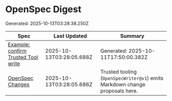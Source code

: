 # OpenSpec Digest

Generated: 2025-10-13T03:28:38.250Z

| Spec | Last Updated | Summary |
| --- | --- | --- |
| [Example: confirm Trusted Tool write](openspec/changes/example-openspec-test.md) | 2025-10-13T03:28:05.688Z | Generated: 2025-10-11T17:50:00.382Z |
| [OpenSpec Changes](openspec/README.md) | 2025-10-13T03:28:05.686Z | Trusted tooling (`OpenSpecWriter@v1`) emits Markdown change proposals here. |